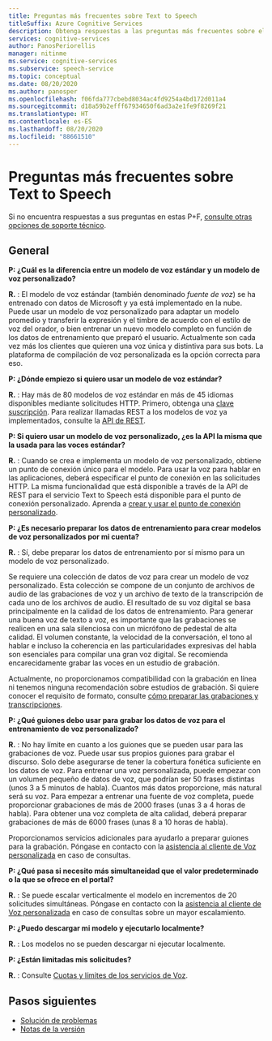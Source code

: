 ```yaml
---
title: Preguntas más frecuentes sobre Text to Speech
titleSuffix: Azure Cognitive Services
description: Obtenga respuestas a las preguntas más frecuentes sobre el servicio de Text to Speech.
services: cognitive-services
author: PanosPeriorellis
manager: nitinme
ms.service: cognitive-services
ms.subservice: speech-service
ms.topic: conceptual
ms.date: 08/20/2020
ms.author: panosper
ms.openlocfilehash: f06fda777cbebd8034ac4fd9254a4bd172d011a4
ms.sourcegitcommit: d18a59b2efff67934650f6ad3a2e1fe9f8269f21
ms.translationtype: HT
ms.contentlocale: es-ES
ms.lasthandoff: 08/20/2020
ms.locfileid: "88661510"
---
```

# <a name="text-to-speech-frequently-asked-questions"></a>Preguntas más frecuentes sobre Text to Speech

Si no encuentra respuestas a sus preguntas en estas P+F, [consulte otras opciones de soporte técnico](support.md).

## <a name="general"></a>General

**P: ¿Cuál es la diferencia entre un modelo de voz estándar y un modelo de voz personalizado?**

**R.** : El modelo de voz estándar (también denominado _fuente de voz_) se ha entrenado con datos de Microsoft y ya está implementado en la nube. Puede usar un modelo de voz personalizado para adaptar un modelo promedio y transferir la expresión y el timbre de acuerdo con el estilo de voz del orador, o bien entrenar un nuevo modelo completo en función de los datos de entrenamiento que preparó el usuario. Actualmente son cada vez más los clientes que quieren una voz única y distintiva para sus bots. La plataforma de compilación de voz personalizada es la opción correcta para eso.

**P: ¿Dónde empiezo si quiero usar un modelo de voz estándar?**

**R.** : Hay más de 80 modelos de voz estándar en más de 45 idiomas disponibles mediante solicitudes HTTP. Primero, obtenga una [clave suscripción](https://docs.microsoft.com/azure/cognitive-services/speech-service/get-started). Para realizar llamadas REST a los modelos de voz ya implementados, consulte la [API de REST](https://docs.microsoft.com/azure/cognitive-services/speech-service/rest-apis).

**P: Si quiero usar un modelo de voz personalizado, ¿es la API la misma que la usada para las voces estándar?**

**R.** : Cuando se crea e implementa un modelo de voz personalizado, obtiene un punto de conexión único para el modelo. Para usar la voz para hablar en las aplicaciones, deberá especificar el punto de conexión en las solicitudes HTTP. La misma funcionalidad que está disponible a través de la API de REST para el servicio Text to Speech está disponible para el punto de conexión personalizado. Aprenda a [crear y usar el punto de conexión personalizado](https://docs.microsoft.com/azure/cognitive-services/speech-service/how-to-customize-voice-font#create-and-use-a-custom-voice-endpoint).

**P: ¿Es necesario preparar los datos de entrenamiento para crear modelos de voz personalizados por mi cuenta?**

**R.** : Sí, debe preparar los datos de entrenamiento por sí mismo para un modelo de voz personalizado.

Se requiere una colección de datos de voz para crear un modelo de voz personalizado. Esta colección se compone de un conjunto de archivos de audio de las grabaciones de voz y un archivo de texto de la transcripción de cada uno de los archivos de audio. El resultado de su voz digital se basa principalmente en la calidad de los datos de entrenamiento. Para generar una buena voz de texto a voz, es importante que las grabaciones se realicen en una sala silenciosa con un micrófono de pedestal de alta calidad. El volumen constante, la velocidad de la conversación, el tono al hablar e incluso la coherencia en las particularidades expresivas del habla son esenciales para compilar una gran voz digital. Se recomienda encarecidamente grabar las voces en un estudio de grabación.

Actualmente, no proporcionamos compatibilidad con la grabación en línea ni tenemos ninguna recomendación sobre estudios de grabación. Si quiere conocer el requisito de formato, consulte [cómo preparar las grabaciones y transcripciones](https://docs.microsoft.com/azure/cognitive-services/speech-service/how-to-custom-voice-create-voice).

**P: ¿Qué guiones debo usar para grabar los datos de voz para el entrenamiento de voz personalizado?**

**R.** : No hay límite en cuanto a los guiones que se pueden usar para las grabaciones de voz. Puede usar sus propios guiones para grabar el discurso. Solo debe asegurarse de tener la cobertura fonética suficiente en los datos de voz. Para entrenar una voz personalizada, puede empezar con un volumen pequeño de datos de voz, que podrían ser 50 frases distintas (unos 3 a 5 minutos de habla). Cuantos más datos proporcione, más natural será su voz. Para empezar a entrenar una fuente de voz completa, puede proporcionar grabaciones de más de 2000 frases (unas 3 a 4 horas de habla). Para obtener una voz completa de alta calidad, deberá preparar grabaciones de más de 6000 frases (unas 8 a 10 horas de habla).

Proporcionamos servicios adicionales para ayudarlo a preparar guiones para la grabación. Póngase en contacto con la [asistencia al cliente de Voz personalizada](mailto:customvoice@microsoft.com?subject=Inquiries%20about%20scripts%20generation%20for%20Custom%20Voice%20creation) en caso de consultas.

**P: ¿Qué pasa si necesito más simultaneidad que el valor predeterminado o la que se ofrece en el portal?**

**R.** : Se puede escalar verticalmente el modelo en incrementos de 20 solicitudes simultáneas. Póngase en contacto con la [asistencia al cliente de Voz personalizada](mailto:customvoice@microsoft.com?subject=Inquiries%20about%20scripts%20generation%20for%20Custom%20Voice%20creation) en caso de consultas sobre un mayor escalamiento.

**P: ¿Puedo descargar mi modelo y ejecutarlo localmente?**

**R.** : Los modelos no se pueden descargar ni ejecutar localmente.

**P: ¿Están limitadas mis solicitudes?**

**R.** : Consulte [Cuotas y límites de los servicios de Voz](speech-services-quotas-and-limits.md).

## <a name="next-steps"></a>Pasos siguientes

- [Solución de problemas](troubleshooting.md)
- [Notas de la versión](releasenotes.md)
